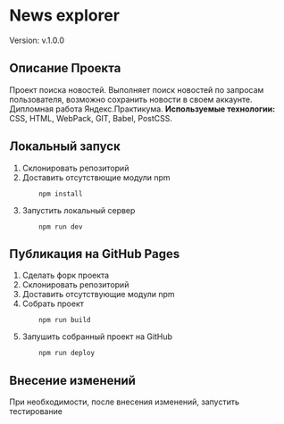# News explorer

Version: v.1.0.0

## Описание Проекта
Проект поиска новостей. Выполняет поиск новостей по запросам пользователя, возможно
сохранить новости в своем аккаунте. Дипломная работа Яндекс.Практикума.
__Используемые технологии:__ CSS, HTML, WebPack, GIT, Babel, PostCSS.

## Локальный запуск
1. Склонировать репозиторий
2. Доставить отсутствющие модули npm
    ```
        npm install
    ```
3. Запустить локальный сервер
    ```
        npm run dev
    ```

## Публикация на GitHub Pages
1. Сделать форк проекта
2. Склонировать репозиторий
3. Доставить отсутствующие модули npm
4. Собрать проект
    ```
        npm run build
    ```
5. Запушить собранный проект на GitHub
    ```
        npm run deploy
    ```

## Внесение изменений
При необходимости, после внесения изменений, запустить тестирование
```
